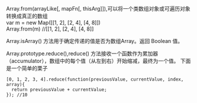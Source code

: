 Array.from(arrayLike[, mapFn[, thisArg]]),可以将一个类数组对象或可遍历对象转换成真正的数组<br>
var m = new Map([[1, 2], [2, 4], [4, 8]])<br>
Array.from(m) //[[1, 2], [2, 4], [4, 8]] <br>

Array.isArray() 方法用于确定传递的值是否为数组Array。返回 Boolean 值。<br>

Array.prototype.reduce(),reduce() 方法接收一个函数作为累加器（accumulator），数组中的每个值（从左到右）开始缩减，最终为一个值。
下面是一个简单的栗子

```
[0, 1, 2, 3, 4].reduce(function(previousValue, currentValue, index, array){
  return previousValue + currentValue;
}); //10
```
